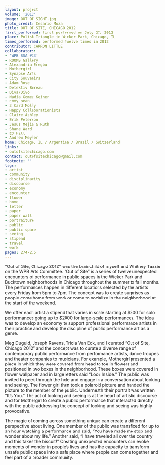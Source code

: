 ```yaml
---
layout: project
volume: '2012'
image: OUT_OF_SIGHT.jpg
photo_credit: Cesario Moza
title: OUT OF SITE, CHICAGO 2012
first_performed: first performed on July 27, 2012
place: Polish Triangle in Wicker Park, Chicago, IL
times_performed: performed twelve times in 2012
contributor: CARRON LITTLE
collaborators:
- 'WPB SSA #33'
- ROOMS Gallery
- Alexandria Eregbu
- Mothergirl
- Synapse Arts
- City Souvenirs
- Adam Rose
- Detektiv Bureau
- Diva/Divo
- Nadia Gomez Keiner
- Emmy Bean
- 3 Card Molly
- Happy Collaborationists
- Claire Ashley
- Erik Peterson
- Jesus Mejia & Ruth
- Shane Ward
- EJ Hill
- Andrew Meyler
home: Chicago, IL / Argentina / Brazil / Switzerland
links:
- outofsitechicago.com
contact: outofsitechicago@gmail.com
footnote: ''
tags:
- artist
- community
- disciplinarity
- discourse
- economy
- encounter
- flower
- home
- letter
- paper
- paper wall
- portraiture
- public
- public space
- seeing
- stipend
- travel
- work
pages: 274-275
---
```


“Out of Site, Chicago 2012” was the brainchild of myself and Whitney Tassie on the WPB Arts Committee. “Out of Site” is a series of twelve unexpected encounters of performance in public spaces in the Wicker Park and Bucktown neighborhoods in Chicago throughout the summer to fall months. The performances happen in different locations selected by the artists every Friday from 5pm to 7pm. The concept was to create surprises as people come home from work or come to socialize in the neighborhood at the start of the weekend.

We offer each artist a stipend that varies in scale starting at $300 for solo performances going up to $2000 for large-scale performances. The idea was to develop an economy to support professional performance artists in their practice and develop the discipline of public performance art as a genre.

Meg Duguid, Joseph Ravens, Tricia Van Eck, and I curated “Out of Site, Chicago 2012” and the concept was to curate a diverse range of contemporary public performance from performance artists, dance troupes and theater companies to musicians. For example, Mothergirl presented a piece in which they were covered from head to toe in flowers and positioned in two boxes in the neighborhood. These boxes were covered in flower wallpaper and in large letters said “Look Inside.” The public was invited to peek through the hole and engage in a conversation about looking and seeing. The flower girl then took a polaroid picture and handed the picture to the member of the public. Underneath their portrait was written “It’s You.” The act of looking and seeing is at the heart of artistic discourse and for Mothergirl to create a public performance that interacted directly with the public addressing the concept of looking and seeing was highly provocative.

The magic of coming across something unique can create a different perspective about living. One member of the public was transfixed for up to an hour watching a performance and said, “You have made me stop and wonder about my life.” Another said, “I have traveled all over the country and this takes the biscuit!” Creating unexpected encounters can evoke moments of wonder in people’s lives and has the capacity to transform unsafe public space into a safe place where people can come together and feel part of a broader community.
